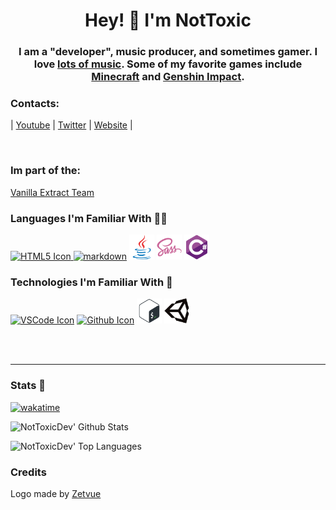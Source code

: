 <!-- Title -->
<h1 align="center">Hey! 👋 I'm NotToxic</h1>
<h3 align="center">I am a "developer", music producer, and sometimes gamer. I love <a href="https://open.spotify.com/playlist/7tXFvBvwaxOAigNjARChJd?si=c1d8ceddeb994dae">lots of music</a>. Some of my favorite games include <a href="https://www.minecraft.net/">Minecraft</a> and <a href="https://genshin.hoyoverse.com/en/home">Genshin Impact</a>.</h3>

### Contacts:

| [Youtube][youtube] |
[Twitter][twitter] |
[Website][website] |


<br />

### Im part of the:

[Vanilla Extract Team](https://github.com/Vanilla-Extract)

### Languages I'm Familiar With 👨‍💻

[<img src="./img/html5/html5-original.svg"
     alt="HTML5 Icon" width="40" height="40"/>
][html]
[<img src="https://cdn.onlinewebfonts.com/svg/img_2398.svg" alt="markdown" width="40" height="40"/>][markdown]
<img src="./img/java/java-original.svg"
     alt="Java Icon" width="40" height="40"/>
<img src="./img/sass/sass-original.svg"
     alt="Sass Icon" width="40" height="40"/>
<img src="./img/csharp/csharp-original.svg"
     alt="C# Icon" width="40" height="40"/>

### Technologies I'm Familiar With 🔧

[<img src="./img/vscode/vscode-original.svg"
     alt="VSCode Icon" width="40" height="40"/>][vscode]
[<img src="./img/github/github-original.svg"
     alt="Github Icon" width="40" height="40"/>][github]
<img src="./img/bash/bash-original.svg" alt="Bash icon" width="40" height="40"/>
<img src="./img/unity/unity-original.svg" alt="Unity icon" width="40" height="40"/>

<br />
<br />

---

### Stats 📄

[![wakatime](https://wakatime.com/badge/user/656efd26-71d8-4d63-84ad-b620fb69eabd.svg)](https://wakatime.com/@656efd26-71d8-4d63-84ad-b620fb69eabd)

![NotToxicDev' Github Stats](https://github-readme-stats.vercel.app/api?username=NotToxicDev&theme=vue-dark&count_private=true&show_icons=true)

![NotToxicDev' Top Languages](https://github-readme-stats.vercel.app/api/top-langs/?username=NotToxicDev&layout=compact&theme=vue-dark&hide=shaderlab,hlsl&langs_count=10)

<!-- My Links/Socials -->

[vanillaextract]: https://discord.io/vanillaextract
[twitter]: https://twitter.com/NotToxicDev
[youtube]: https://youtube.com/UCJukw7GFBmagAWuRLnStvqA
[website]: https://nottoxicdev.netlify.app/

<!-- Languages -->

[html]: https://en.wikipedia.org/wiki/HTML
[javascript]: https://en.wikipedia.org/wiki/JavaScript
[markdown]: https://www.markdownguide.org/

<!-- Tools -->

[vscode]: https://code.visualstudio.com/
[github]: https://www.github.com/

### Credits

Logo made by [Zetvue](https://zetvue.carrd.co)
